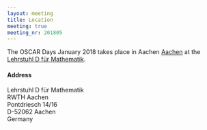```yaml
---
layout: meeting
title: Location
meeting: true
meeting_nr: 201805
---
```


The OSCAR Days January 2018 takes place in Aachen
[Aachen](http://www.aachen.de/) at the
[Lehrstuhl D für Mathematik](http://www.math.rwth-aachen.de/).

<h4>Address</h4>
Lehrstuhl D für Mathematik <br/>
RWTH Aachen <br/>
Pontdriesch 14/16 <br/>
D-52062 Aachen <br/>
Germany <br/>